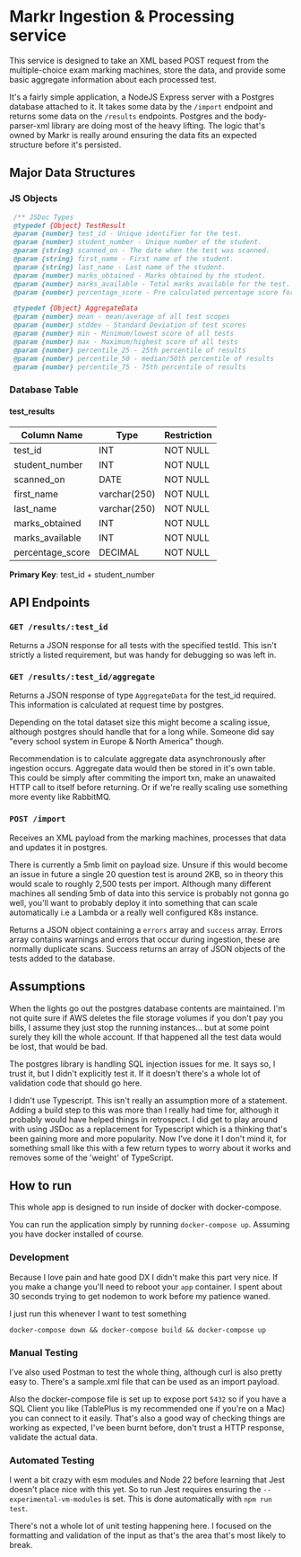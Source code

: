 # Markr Ingestion & Processing service

This service is designed to take an XML based POST request from the multiple-choice exam marking machines, store the data, and provide some basic aggregate information about each processed test.

It's a fairly simple application, a NodeJS Express server with a Postgres database attached to it. It takes some data by the `/import` endpoint and returns some data on the `/results` endpoints. Postgres and the body-parser-xml library are doing most of the heavy lifting. The logic that's owned by Markr is really around ensuring the data fits an expected structure before it's persisted.

## Major Data Structures
### JS Objects
```js
 /** JSDoc Types
 @typedef {Object} TestResult
 @param {number} test_id - Unique identifier for the test.
 @param {number} student_number - Unique number of the student.
 @param {string} scanned_on - The date when the test was scanned.
 @param {string} first_name - First name of the student.
 @param {string} last_name - Last name of the student.
 @param {number} marks_obtained - Marks obtained by the student.
 @param {number} marks_available - Total marks available for the test.
 @param {number} percentage_score - Pre calculated percentage score for the test.

 @typedef {Object} AggregateData
 @param {number} mean - mean/average of all test scopes
 @param {number} stddev - Standard Deviation of test scores
 @param {number} min - Minimum/lowest score of all tests
 @param {number} max - Maximum/highest score of all tests
 @param {number} percentile_25 - 25th percentile of results
 @param {number} percentile_50 - median/50th percentile of results
 @param {number} percentile_75 - 75th percentile of results
```

### Database Table
#### test_results
| Column Name | Type | Restriction |
| ---- | --- | --- |
| test_id | INT | NOT NULL |
| student_number | INT | NOT NULL |
| scanned_on | DATE | NOT NULL |
| first_name | varchar(250) | NOT NULL |
| last_name | varchar(250) | NOT NULL |
| marks_obtained | INT | NOT NULL |
| marks_available | INT | NOT NULL |
| percentage_score | DECIMAL | NOT NULL |

**Primary Key**: test_id + student_number

## API Endpoints

### `GET /results/:test_id`
Returns a JSON response for all tests with the specified testId. This isn't strictly a listed requirement, but was handy for debugging so was left in.

### `GET /results/:test_id/aggregate`
Returns a JSON response of type `AggregateData` for the test_id required. This information is calculated at request time by postgres.

Depending on the total dataset size this might become a scaling issue, although postgres should handle that for a long while.
Someone did say "every school system in Europe & North America" though.

Recommendation is to calculate aggregate data asynchronously after ingestion occurs. Aggregate data would then be stored in it's own table.
This could be simply after commiting the import txn, make an unawaited HTTP call to itself before returning. Or if we're really scaling use something more eventy like RabbitMQ.

### `POST /import`
Receives an XML payload from the marking machines, processes that data and updates it in postgres.

There is currently a 5mb limit on payload size. Unsure if this would become an issue in future a single 20 question test is around 2KB, so in theory this would scale to roughly 2,500 tests per import. Although many different machines all sending 5mb of data into this service is probably not gonna go well, you'll want to probably deploy it into something that can scale automatically i.e a Lambda or a really well configured K8s instance.

Returns a JSON object containing a `errors` array and `success` array. Errors array contains warnings and errors that occur during ingestion, these are normally duplicate scans. Success returns an array of JSON objects of the tests added to the database.


## Assumptions
When the lights go out the postgres database contents are maintained. I'm not quite sure if AWS deletes the file storage volumes if you don't pay you bills, I assume they just stop the running instances... but at some point surely they kill the whole account. If that happened all the test data would be lost, that would be bad.

The postgres library is handling SQL injection issues for me. It says so, I trust it, but I didn't explicitly test it. If it doesn't there's a whole lot of validation code that should go here.

I didn't use Typescript. This isn't really an assumption more of a statement. Adding a build step to this was more than I really had time for, although it probably would have helped things in retrospect. I did get to play around with using JSDoc as a replacement for Typescript which is a thinking that's been gaining more and more popularity. Now I've done it I don't mind it, for something small like this with a few return types to worry about it works and removes some of the 'weight' of TypeScript.

## How to run
This whole app is designed to run inside of docker with docker-compose.

You can run the application simply by running `docker-compose up`. Assuming you have docker installed of course.

### Development
Because I love pain and hate good DX I didn't make this part very nice. If you make a change you'll need to reboot your `app` container. I spent about 30 seconds trying to get nodemon to work before my patience waned.

I just run this whenever I want to test something

```
docker-compose down && docker-compose build && docker-compose up
```

### Manual Testing
I've also used Postman to test the whole thing, although curl is also pretty easy to. There's a sample.xml file that can be used as an import payload.

Also the docker-compose file is set up to expose port `5432` so if you have a SQL Client you like (TablePlus is my recommended one if you're on a Mac) you can connect to it easily. That's also a good way of checking things are working as expected, I've been burnt before, don't trust a HTTP response, validate the actual data.

### Automated Testing
I went a bit crazy with esm modules and Node 22 before learning that Jest doesn't place nice with this yet. So to run Jest requires ensuring the `--experimental-vm-modules` is set. This is done automatically with `npm run test`.

There's not a whole lot of unit testing happening here. I focused on the formatting and validation of the input as that's the area that's most likely to break.
